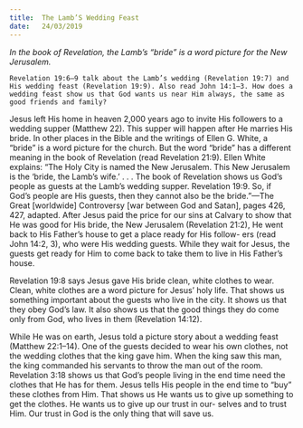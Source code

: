 ```yaml
---
title:  The Lamb’S Wedding Feast
date:   24/03/2019
---
```


_In the book of Revelation, the Lamb’s “bride” is a word picture for the New Jerusalem._

`Revelation 19:6–9 talk about the Lamb’s wedding (Revelation 19:7) and His wedding feast (Revelation 19:9). Also read John 14:1–3. How does a wedding feast show us that God wants us near Him always, the same as good friends and family?`

Jesus left His home in heaven 2,000 years ago to invite His followers to a wedding supper (Matthew 22). This supper will happen after He marries His bride. In other places in the Bible and the writings of Ellen G. White, a “bride” is a word picture for the church. But the word “bride” has a different meaning in the book of Revelation (read Revelation 21:9). Ellen White explains: “The Holy City is named the New Jerusalem. This New Jerusalem is the ‘bride, the Lamb’s wife.’ . . . The book of Revelation shows us God’s people as guests at the Lamb’s wedding supper. Revelation 19:9. So, if God’s people are His guests, then they cannot also be the bride.”—The Great [worldwide] Controversy [war between God and Satan], pages 426, 427, adapted. After Jesus paid the price for our sins at Calvary to show that He was good for His bride, the New Jerusalem (Revelation 21:2), He went back to His Father’s house to get a place ready for His follow- ers (read John 14:2, 3), who were His wedding guests. While they wait for Jesus, the guests get ready for Him to come back to take them to live in His Father’s house.

Revelation 19:8 says Jesus gave His bride clean, white clothes to wear. Clean, white clothes are a word picture for Jesus’ holy life. That shows us something important about the guests who live in the city. It shows us that they obey God’s law. It also shows us that the good things they do come only from God, who lives in them (Revelation 14:12).

While He was on earth, Jesus told a picture story about a wedding feast (Matthew 22:1–14). One of the guests decided to wear his own clothes, not the wedding clothes that the king gave him. When the king saw this man, the king commanded his servants to throw the man out of the room. Revelation 3:18 shows us that God’s people living in the end time need the clothes that He has for them. Jesus tells His people in the end time to “buy” these clothes from Him. That shows us He wants us to give up something to get the clothes. He wants us to give up our trust in our- selves and to trust Him. Our trust in God is the only thing that will save us.


